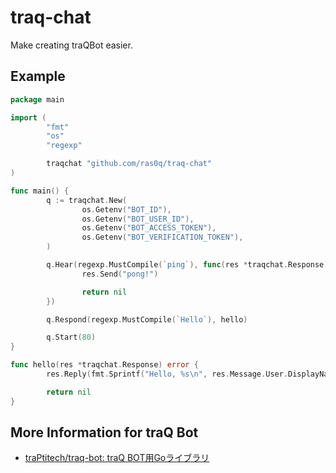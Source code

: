 # traq-chat

Make creating traQBot easier.

## Example

```go
package main

import (
        "fmt"
        "os"
        "regexp"

        traqchat "github.com/ras0q/traq-chat"
)

func main() {
        q := traqchat.New(
                os.Getenv("BOT_ID"),
                os.Getenv("BOT_USER_ID"),
                os.Getenv("BOT_ACCESS_TOKEN"),
                os.Getenv("BOT_VERIFICATION_TOKEN"),
        )

        q.Hear(regexp.MustCompile(`ping`), func(res *traqchat.Response) error {
                res.Send("pong!")

                return nil
        })

        q.Respond(regexp.MustCompile(`Hello`), hello)

        q.Start(80)
}

func hello(res *traqchat.Response) error {
        res.Reply(fmt.Sprintf("Hello, %s\n", res.Message.User.DisplayName))

        return nil
}
```

## More Information for traQ Bot

- [traPtitech/traq-bot: traQ BOT用Goライブラリ](https://github.com/traPtitech/traq-bot)
